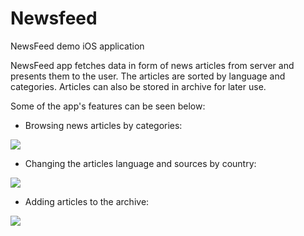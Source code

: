 # Newsfeed
NewsFeed demo iOS application

NewsFeed app fetches data in form of news articles from server and presents them to the user. The articles are sorted by language and categories. Articles can also be stored in archive for later use.   

Some of the app's features can be seen below: 

* Browsing news articles by categories:
<img src="https://res.cloudinary.com/msatlan/image/upload/v1535961565/NewsFeedGif/newsFeedDemo1.gif">

* Changing the articles language and sources by country:
<img src="https://res.cloudinary.com/msatlan/image/upload/v1535961563/NewsFeedGif/newsFeedDemo2.gif">


* Adding articles to the archive:
<img src="https://res.cloudinary.com/msatlan/image/upload/v1535961563/NewsFeedGif/newsFeedDemo3.gif">



